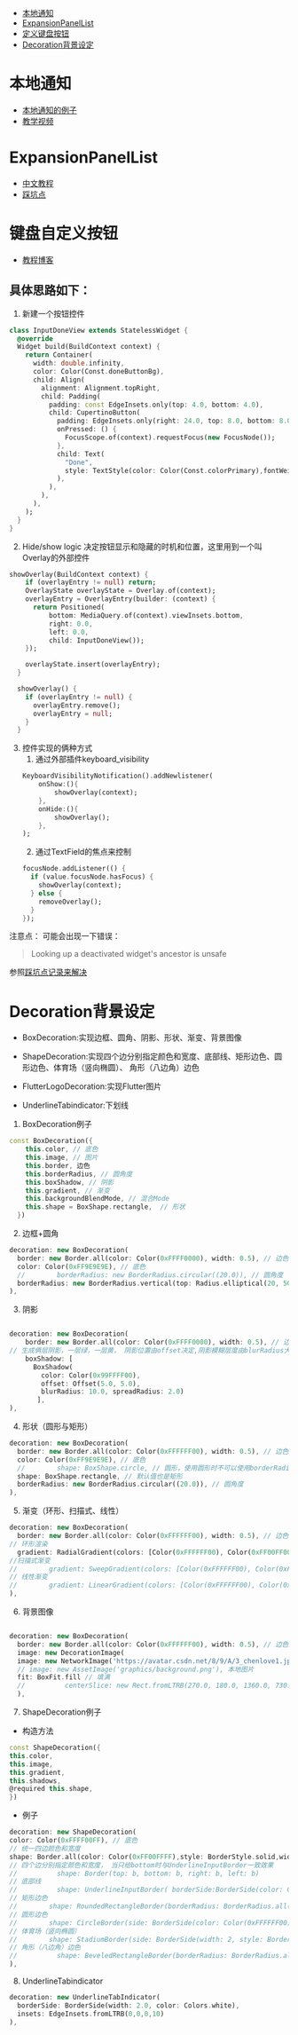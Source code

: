 
- [本地通知](#本地通知)
- [ExpansionPanelList](#ExpansionPanelList)
- [定义键盘按钮](#键盘自定义按钮)
- [Decoration背景设定](#Decoration背景设定)



# 本地通知
- [本地通知的例子](https://bitbucket.org/vipinvijayan1987/tutorialprojects/src/LocalNotifications/FlutterTutorialProjects/flutter_demos)
- [教学视频](https://itnext.io/local-notifications-in-flutter-6136235e1b51)


# ExpansionPanelList
- [中文教程](https://www.jianshu.com/p/ee9aa62caaee)
- [踩坑点](./memo.md)

# 键盘自定义按钮

- [教程博客](https://blog.usejournal.com/keyboard-done-button-ux-in-flutter-ios-app-3b29ad46bacc)

## 具体思路如下：

1. 新建一个按钮控件

```dart
class InputDoneView extends StatelessWidget {
  @override
  Widget build(BuildContext context) {
    return Container(
      width: double.infinity,
      color: Color(Const.doneButtonBg),
      child: Align(
        alignment: Alignment.topRight,
        child: Padding(
          padding: const EdgeInsets.only(top: 4.0, bottom: 4.0),
          child: CupertinoButton(
            padding: EdgeInsets.only(right: 24.0, top: 8.0, bottom: 8.0),
            onPressed: () {
              FocusScope.of(context).requestFocus(new FocusNode());
            },
            child: Text(
              "Done",
              style: TextStyle(color: Color(Const.colorPrimary),fontWeight: FontWeight.bold)
            ),
          ),
        ),
      ),
    );
  }
}

```

2. Hide/show logic
决定按钮显示和隐藏的时机和位置，这里用到一个叫Overlay的外部控件
``` dart
showOverlay(BuildContext context) {
    if (overlayEntry != null) return;
    OverlayState overlayState = Overlay.of(context);
    overlayEntry = OverlayEntry(builder: (context) {
      return Positioned(
          bottom: MediaQuery.of(context).viewInsets.bottom,
          right: 0.0,
          left: 0.0,
          child: InputDoneView());
    });

    overlayState.insert(overlayEntry);
  }

  showOverlay() {
    if (overlayEntry != null) {
      overlayEntry.remove();
      overlayEntry = null;
    }
  }
```

3. 控件实现的俩种方式
    1. 通过外部插件keyboard_visibility
    ``` dart
    KeyboardVisibilityNotification().addNewlistener(
        onShow:(){
            showOverlay(context);
        },
        onHide:(){
            showOverlay();
        },
    );

    ```
    2. 通过TextField的焦点来控制
    ``` dart
    focusNode.addListener(() {
      if (value.focusNode.hasFocus) {
        showOverlay(context);
      } else {
        removeOverlay();
      }
    });

    ```
注意点：
可能会出现一下错误：
> Looking up a deactivated widget's ancestor is unsafe

参照[踩坑点记录来解决](./memo.md#小部件祖先不安全)


# Decoration背景设定
- BoxDecoration:实现边框、圆角、阴影、形状、渐变、背景图像

- ShapeDecoration:实现四个边分别指定颜色和宽度、底部线、矩形边色、圆形边色、体育场（竖向椭圆）、 角形（八边角）边色

- FlutterLogoDecoration:实现Flutter图片

- UnderlineTabindicator:下划线

1. BoxDecoration例子
``` dart
const BoxDecoration({
    this.color, // 底色
    this.image, // 图片
    this.border, 边色
    this.borderRadius, // 圆角度
    this.boxShadow, // 阴影
    this.gradient, // 渐变
    this.backgroundBlendMode, // 混合Mode
    this.shape = BoxShape.rectangle,  // 形状
  })
```
2. 边框+圆角
``` dart
decoration: new BoxDecoration(
  border: new Border.all(color: Color(0xFFFF0000), width: 0.5), // 边色与边宽度
  color: Color(0xFF9E9E9E), // 底色
  //        borderRadius: new BorderRadius.circular((20.0)), // 圆角度
  borderRadius: new BorderRadius.vertical(top: Radius.elliptical(20, 50)), // 也可控件一边圆角大小
),
```

3. 阴影
``` dart

decoration: new BoxDecoration(
    border: new Border.all(color: Color(0xFFFF0000), width: 0.5), // 边色与边宽度
// 生成俩层阴影，一层绿，一层黄， 阴影位置由offset决定,阴影模糊层度由blurRadius大小决定（大就更透明更扩散），阴影模糊大小由spreadRadius决定
    boxShadow: [
      BoxShadow(
        color: Color(0x99FFFF00),
        offset: Offset(5.0, 5.0),    
        blurRadius: 10.0, spreadRadius: 2.0)
       ],
),
```

4. 形状（圆形与矩形）
``` dart
decoration: new BoxDecoration(
  border: new Border.all(color: Color(0xFFFFFF00), width: 0.5), // 边色与边宽度
  color: Color(0xFF9E9E9E), // 底色
  //        shape: BoxShape.circle, // 圆形，使用圆形时不可以使用borderRadius
  shape: BoxShape.rectangle, // 默认值也是矩形
  borderRadius: new BorderRadius.circular((20.0)), // 圆角度
),
```

5. 渐变（环形、扫描式、线性）
``` dart
decoration: new BoxDecoration(
  border: new Border.all(color: Color(0xFFFFFF00), width: 0.5), // 边色与边宽度
// 环形渲染
  gradient: RadialGradient(colors: [Color(0xFFFFFF00), Color(0xFF00FF00), Color(0xFF00FFFF)],radius: 1, tileMode: TileMode.mirror)
//扫描式渐变
//        gradient: SweepGradient(colors: [Color(0xFFFFFF00), Color(0xFF00FF00), Color(0xFF00FFFF)], startAngle: 0.0, endAngle: 1*3.14)
// 线性渐变
//        gradient: LinearGradient(colors: [Color(0xFFFFFF00), Color(0xFF00FF00), Color(0xFF00FFFF)], begin: FractionalOffset(1, 0), end: FractionalOffset(0, 1))
),
```

6. 背景图像
```dart

decoration: new BoxDecoration(
  border: new Border.all(color: Color(0xFFFFFF00), width: 0.5), // 边色与边宽度
  image: new DecorationImage(
  image: new NetworkImage('https://avatar.csdn.net/8/9/A/3_chenlove1.jpg'), // 网络图片
  // image: new AssetImage('graphics/background.png'), 本地图片
  fit: BoxFit.fill // 填满
  //          centerSlice: new Rect.fromLTRB(270.0, 180.0, 1360.0, 730.0),// 固定大小
  ),
```

7. ShapeDecoration例子
  - 构造方法
  ``` dart
const ShapeDecoration({
  this.color,
  this.image,
  this.gradient,
  this.shadows,
  @required this.shape,
})
  ```
  - 例子
  ``` dart
  decoration: new ShapeDecoration(
  color: Color(0xFFFF00FF), // 底色
  // 统一四边颜色和宽度
  shape: Border.all(color: Color(0xFF00FFFF),style: BorderStyle.solid,width: 2)
// 四个边分别指定颜色和宽度， 当只给bottom时与UnderlineInputBorder一致效果
//          shape: Border(top: b, bottom: b, right: b, left: b)
// 底部线
//          shape: UnderlineInputBorder( borderSide:BorderSide(color: Color(0xFFFFFFFF), style: BorderStyle.solid, width: 2))
// 矩形边色
//        shape: RoundedRectangleBorder(borderRadius: BorderRadius.all(Radius.circular(10)), side: BorderSide(color: Color(0xFFFFFFFF), style: BorderStyle.solid, width: 2))
// 圆形边色
//        shape: CircleBorder(side: BorderSide(color: Color(0xFFFFFF00), style: BorderStyle.solid, width: 2))
// 体育场（竖向椭圆）
//        shape: StadiumBorder(side: BorderSide(width: 2, style: BorderStyle.solid, color: Color(0xFF00FFFF))
// 角形（八边角）边色
//          shape: BeveledRectangleBorder(borderRadius: BorderRadius.all(Radius.circular(10)), side: BorderSide(color: Color(0xFFFFFFFF), style: BorderStyle.solid, width: 2))
),
  ```

8. UnderlineTabindicator
``` dart
decoration: new UnderlineTabIndicator(
  borderSide: BorderSide(width: 2.0, color: Colors.white),
  insets: EdgeInsets.fromLTRB(0,0,0,10)
),
```



